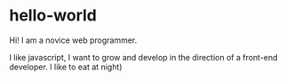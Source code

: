 # hello-world

Hi! I am a novice web programmer.

I like javascript, I want to grow and develop in the direction of a front-end developer. I like to eat at night)
